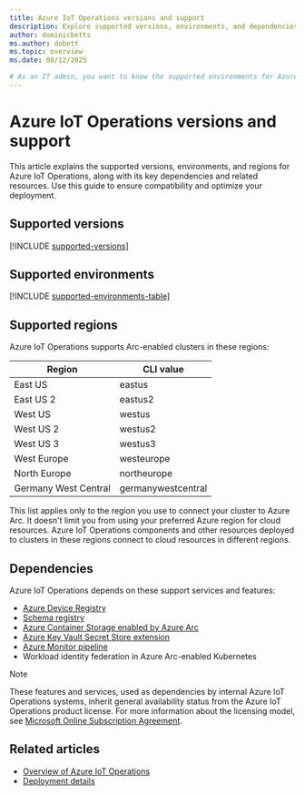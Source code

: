 ```yaml
---
title: Azure IoT Operations versions and support
description: Explore supported versions, environments, and dependencies for Azure IoT Operations deployments.
author: dominicbetts
ms.author: dobett
ms.topic: overview
ms.date: 08/12/2025

# As an IT admin, you want to know the supported environments for Azure IoT Operations to plan your deployment effectively.
---
```


# Azure IoT Operations versions and support

This article explains the supported versions, environments, and regions for Azure IoT Operations, along with its key dependencies and related resources. Use this guide to ensure compatibility and optimize your deployment.

## Supported versions

[!INCLUDE [supported-versions](includes/supported-versions.md)]

## Supported environments

[!INCLUDE [supported-environments-table](includes/supported-environments-table.md)]

## Supported regions

Azure IoT Operations supports Arc-enabled clusters in these regions:

| Region       | CLI value   |
|--------------|-------------|
| East US      | eastus      |
| East US 2    | eastus2     |
| West US      | westus      |
| West US 2    | westus2     |
| West US 3    | westus3     |
| West Europe  | westeurope  |
| North Europe | northeurope |
| Germany West Central | germanywestcentral |

This list applies only to the region you use to connect your cluster to Azure Arc. It doesn't limit you from using your preferred Azure region for cloud resources. Azure IoT Operations components and other resources deployed to clusters in these regions connect to cloud resources in different regions.

## Dependencies

Azure IoT Operations depends on these support services and features:

* [Azure Device Registry](./discover-manage-assets/overview-manage-assets.md#store-assets-as-azure-resources-in-a-centralized-registry)
* [Schema registry](./connect-to-cloud/concept-schema-registry.md)
* [Azure Container Storage enabled by Azure Arc](/azure/azure-arc/container-storage/overview)
* [Azure Key Vault Secret Store extension](/azure/azure-arc/kubernetes/secret-store-extension)
* [Azure Monitor pipeline](/azure/azure-monitor/essentials/edge-pipeline-configure)
* Workload identity federation in Azure Arc-enabled Kubernetes

>[!NOTE]
>These features and services, used as dependencies by internal Azure IoT Operations systems, inherit general availability status from the Azure IoT Operations product license. For more information about the licensing model, see [Microsoft Online Subscription Agreement](https://www.microsoft.com/licensing/terms/productoffering/MicrosoftAzure/MOSA).

## Related articles

* [Overview of Azure IoT Operations](overview-iot-operations.md)
* [Deployment details](deploy-iot-ops/overview-deploy.md)

